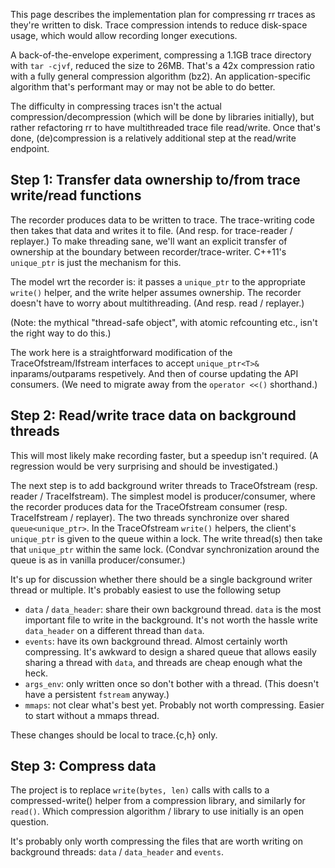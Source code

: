 This page describes the implementation plan for compressing rr traces as they're written to disk.  Trace compression intends to reduce disk-space usage, which would allow recording longer executions.

A back-of-the-envelope experiment, compressing a 1.1GB trace directory with `tar -cjvf`, reduced the size to 26MB.  That's a 42x compression ratio with a fully general compression algorithm (bz2).  An application-specific algorithm that's performant may or may not be able to do better.

The difficulty in compressing traces isn't the actual compression/decompression (which will be done by libraries initially), but rather refactoring rr to have multithreaded trace file read/write.  Once that's done, (de)compression is a relatively additional step at the read/write endpoint.

## Step 1: Transfer data ownership to/from trace write/read functions

The recorder produces data to be written to trace.  The trace-writing code then takes that data and writes it to file.  (And resp. for trace-reader / replayer.)  To make threading sane, we'll want an explicit transfer of ownership at the boundary between recorder/trace-writer.  C++11's `unique_ptr` is just the mechanism for this.

The model wrt the recorder is: it passes a `unique_ptr` to the appropriate `write()` helper, and the write helper assumes ownership.  The recorder doesn't have to worry about multithreading.  (And resp. read / replayer.)

(Note: the mythical "thread-safe object", with atomic refcounting etc., isn't the right way to do this.)

The work here is a straightforward modification of the TraceOfstream/Ifstream interfaces to accept `unique_ptr<T>&` inparams/outparams respetively.  And then of course updating the API consumers.  (We need to migrate away from the `operator <<()` shorthand.)

## Step 2: Read/write trace data on background threads

This will most likely make recording faster, but a speedup isn't required.  (A regression would be very surprising and should be investigated.) 

The next step is to add background writer threads to TraceOfstream (resp. reader / TraceIfstream).  The simplest model is producer/consumer, where the recorder produces data for the TraceOfstream consumer (resp. TraceIfstream / replayer).  The two threads synchronize over shared `queue<unique_ptr>`.  In the TraceOfstream `write()` helpers, the client's `unique_ptr` is given to the queue within a lock.  The write thread(s) then take that `unique_ptr` within the same lock.  (Condvar synchronization around the queue is as in vanilla producer/consumer.)

It's up for discussion whether there should be a single background writer thread or multiple.  It's probably easiest to use the following setup

* `data` / `data_header`: share their own background thread.  `data` is the most important file to write in the background.  It's not worth the hassle write `data_header` on a different thread than `data`.
* `events`: have its own background thread.  Almost certainly worth compressing.  It's awkward to design a shared queue that allows easily sharing a thread with `data`, and threads are cheap enough what the heck.
* `args_env`: only written once so don't bother with a thread.  (This doesn't have a persistent `fstream` anyway.)
* `mmaps`: not clear what's best yet.  Probably not worth compressing.  Easier to start without a mmaps thread.

These changes should be local to trace.{c,h} only.

## Step 3: Compress data

The project is to replace `write(bytes, len)` calls with calls to a compressed-write() helper from a compression library, and similarly for `read()`.  Which compression algorithm / library to use initially is an open question.

It's probably only worth compressing the files that are worth writing on background threads: `data` / `data_header` and `events`.